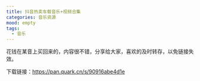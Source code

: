 ```yaml
---
title: 抖音热卖车载音乐+视频合集
categories: 音乐资源
mood: empty
tags:
  - 音乐
---
```





花钱在某音上买回来的，内容很不错，分享给大家，喜欢的及时转存，以免链接失效。


下载链接：https://pan.quark.cn/s/90916abe4d1e








